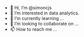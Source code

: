 - 👋 Hi, I’m @simoncjs
- 👀 I’m interested in data analytics.
- 🌱 I’m currently learning ...
- 💞️ I’m looking to collaborate on ...
- 📫 How to reach me ...

<!---
simoncjs/simoncjs is a ✨ special ✨ repository because its `README.md` (this file) appears on your GitHub profile.
You can click the Preview link to take a look at your changes.
--->
